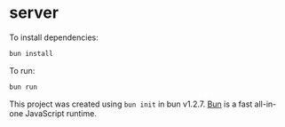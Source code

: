 # server

To install dependencies:

```bash
bun install
```

To run:

```bash
bun run 
```

This project was created using `bun init` in bun v1.2.7. [Bun](https://bun.sh) is a fast all-in-one JavaScript runtime.
